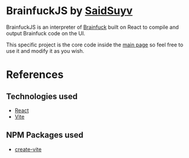 # BrainfuckJS by [SaidSuyv](https://saidsuyv.github.io/my-portfolio)

BrainfuckJS is an interpreter of [Brainfuck](https://es.wikipedia.org/wiki/Brainfuck) built on React to compile and output Brainfuck code on the UI.

This specific project is the core code inside the [main page](https://saidsuyv.github.io/brainfuckjs) so feel free to use it and modify it as you wish.


# References

## Technologies used
- [React](https://es.react.dev/)
- [Vite](https://es.vitejs.dev/)

## NPM Packages used
- [create-vite](https://www.npmjs.com/package/create-vite)